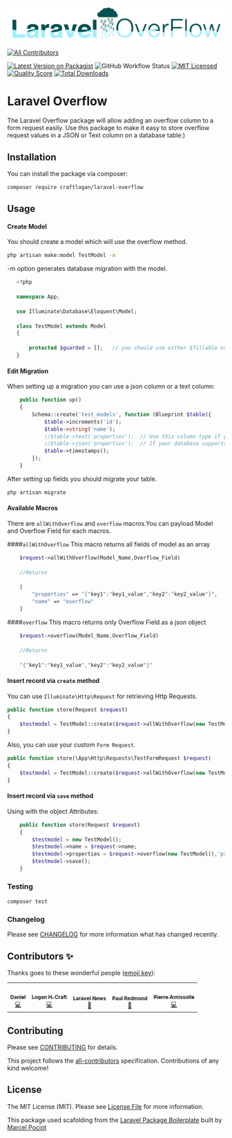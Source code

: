 ![Laravel Overflow Logo](https://raw.githubusercontent.com/CraftLogan/Laravel-Overflow/master/Laravel%20Overflow.png#logo)
<!-- ALL-CONTRIBUTORS-BADGE:START - Do not remove or modify this section -->
[![All Contributors](https://img.shields.io/badge/all_contributors-5-orange.svg?style=flat-square)](#contributors-)
<!-- ALL-CONTRIBUTORS-BADGE:END -->


[![Latest Version on Packagist](https://img.shields.io/packagist/v/craftlogan/laravel-overflow.svg?style=flat-square)](https://packagist.org/packages/craftlogan/laravel-overflow)
![GitHub Workflow Status](https://img.shields.io/github/workflow/status/spatie/laravel-responsecache/run-tests?label=tests)
[![MIT Licensed](https://img.shields.io/badge/license-MIT-brightgreen.svg?style=flat-square)](LICENSE.md)
[![Quality Score](https://img.shields.io/scrutinizer/g/craftlogan/laravel-overflow.svg?style=flat-square)](https://scrutinizer-ci.com/g/craftlogan/laravel-overflow)
[![Total Downloads](https://img.shields.io/packagist/dt/craftlogan/laravel-overflow.svg?style=flat-square)](https://packagist.org/packages/craftlogan/laravel-overflow)

# Laravel Overflow

The Laravel Overflow package will allow adding an overflow column to a form request easily. Use this package to make it easy to store overflow request values in a JSON or Text column on a database table:)
## Installation

You can install the package via composer:

```bash
composer require craftlogan/laravel-overflow
```

## Usage

#### Create Model

You should create a model which will use the overflow method.
```bash
php artisan make:model TestModel -m
```
-m option generates database migration with the model.

``` php
   <?php
   
   namespace App;
   
   use Illuminate\Database\Eloquent\Model;
   
   class TestModel extends Model
   {
     
       protected $guarded = [];   // you should use either $fillable or $guarded
   }

```

#### Edit Migration

When setting up a migration you can use a json column or a text column:

``` php
    public function up()
    {
        Schema::create('test_models', function (Blueprint $table){
            $table->increments('id');
            $table->string('name');
            //$table->text('properties');  // Use this column type if you are using sqlite or a mysql version less than 5.7
            //$table->json('properties');  // If your database supports json then I would recommend using the json column
            $table->timestamps();
        });
    }

```
After setting up fields you should migrate your table.
```bash
php artisan migrate
```

#### Available Macros
There are `allWithOverflow` and `overflow` macros.You can payload Model and Overflow Field for each macros.

####`allWithOverflow`
This macro returns all fields of model as an array
``` php
    $request->allWithOverflow(Model_Name,Overflow_Field)
    
    //Returns

    [
        "properties" => "{"key1":"key1_value","key2":"key2_value"}",
        "name" => "overflow"
    ]
```

####`overflow`
This macro returns only Overflow Field as a json object
``` php
    $request->overflow(Model_Name,Overflow_Field)

    //Returns

    "{"key1":"key1_value","key2":"key2_value"}"
```

#### Insert record via ``create`` method

You can use `Illuminate\Http\Request` for retrieving Http Requests.

``` php
public function store(Request $request)
{
    $testmodel = TestModel::create($request->allWithOverflow(new TestModel(),'properties'));
}
```
Also, you can use your custom `Form Request`.

``` php
public function store(\App\Http\Requests\TestFormRequest $request)
{
    $testmodel = TestModel::create($request->allWithOverflow(new TestModel(),'properties'));
}
```
#### Insert record via ``save`` method

Using with the object Attributes:

``` php
    public function store(Request $request)
    {
        $testmodel = new TestModel();
        $testmodel->name = $request->name;
        $testmodel->properties = $request->overflow(new TestModel(),'properties');
        $testmodel->save();
    }   
```

### Testing

``` bash
composer test
```

### Changelog

Please see [CHANGELOG](CHANGELOG.md) for more information what has changed recently.


## Contributors ✨

Thanks goes to these wonderful people ([emoji key](https://allcontributors.org/docs/en/emoji-key)):

<!-- ALL-CONTRIBUTORS-LIST:START - Do not remove or modify this section -->
<!-- prettier-ignore-start -->
<!-- markdownlint-disable -->
<table>
  <tr>
    <td align="center"><a href="https://github.com/DanielGilB"><img src="https://avatars0.githubusercontent.com/u/32772927?v=4" width="100px;" alt=""/><br /><sub><b>Daniel</b></sub></a><br /><a href="https://github.com/CraftLogan/Laravel-Overflow/commits?author=DanielGilB" title="Code">💻</a></td>
    <td align="center"><a href="https://logancraft.dev"><img src="https://avatars0.githubusercontent.com/u/10950466?v=4" width="100px;" alt=""/><br /><sub><b>Logan H. Craft</b></sub></a><br /><a href="https://github.com/CraftLogan/Laravel-Overflow/commits?author=CraftLogan" title="Code">💻</a></td>
    <td align="center"><a href="https://laravel-news.com"><img src="https://avatars0.githubusercontent.com/u/6818566?v=4" width="100px;" alt=""/><br /><sub><b>Laravel News</b></sub></a><br /><a href="#blog-laravelnews" title="Blogposts">📝</a></td>
    <td align="center"><a href="https://twitter.com/paulredmond"><img src="https://avatars3.githubusercontent.com/u/177773?v=4" width="100px;" alt=""/><br /><sub><b>Paul Redmond</b></sub></a><br /><a href="#blog-paulredmond" title="Blogposts">📝</a></td>
    <td align="center"><a href="http://pierrearnissolle.com"><img src="https://avatars0.githubusercontent.com/u/5046159?v=4" width="100px;" alt=""/><br /><sub><b>Pierre Arnissolle</b></sub></a><br /><a href="https://github.com/CraftLogan/Laravel-Overflow/commits?author=parnissolle" title="Code">💻</a></td>
  </tr>
</table>

<!-- markdownlint-enable -->
<!-- prettier-ignore-end -->
<!-- ALL-CONTRIBUTORS-LIST:END -->


## Contributing

Please see [CONTRIBUTING](CONTRIBUTING.md) for details.

This project follows the [all-contributors](https://github.com/all-contributors/all-contributors) specification. Contributions of any kind welcome!

## License

The MIT License (MIT). Please see [License File](LICENSE.md) for more information.


This package used scafolding from the [Laravel Package Boilerplate](https://laravelpackageboilerplate.com) built by [Marcel Pociot](https://twitter.com/marcelpociot)

